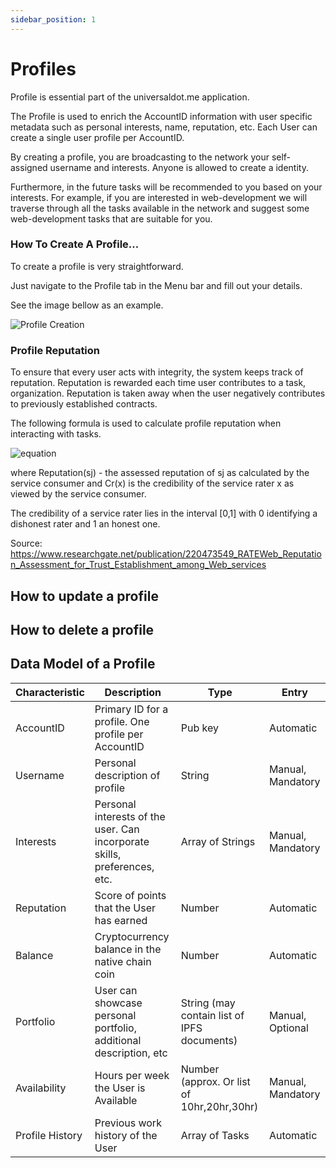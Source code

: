 ```yaml
---
sidebar_position: 1
---
```


# Profiles

Profile is essential part of the universaldot.me application. 

 The Profile is used to enrich the AccountID information with user specific metadata such as personal interests, name, reputation, etc. Each User can create a single user profile per AccountID.

By creating a profile, you are broadcasting to the network your self-assigned username and interests. Anyone is allowed to create a identity.

Furthermore, in the future tasks will be recommended to you based on your interests. For example, if you are interested in web-development we will traverse through all the tasks available in the network and suggest some web-development tasks that are suitable for you. 

### How To Create A Profile...

To create a profile is very straightforward. 

Just navigate to the Profile tab in the Menu bar and fill out your details. 

See the image bellow as an example.

![Profile Creation](https://ipfs.io/ipfs/QmcSqZLbHUW3boymgxF7PqUp3KXWHjoZueKhLJ3F2Wew7C?filename=profile.png)

### Profile Reputation

To ensure that every user acts with integrity, the system keeps track of reputation. Reputation is rewarded each time user contributes to a task, organization. Reputation is taken away when the user negatively contributes to previously established contracts. 

The following formula is used to calculate profile reputation when interacting with tasks.


![equation](https://latex.codecogs.com/svg.image?Reputation(s_{j})&space;=&space;\frac{\sum_{x=1}^{L}&space;(PersEval_{j}^{x})&space;*&space;C_{r}(x)}{\sum_{x=1}^{L}&space;C_{r}(x)})

where 
Reputation(sj) - the assessed reputation of sj as calculated by the service consumer and Cr(x) is the credibility of the service rater x as viewed by the service consumer. 

The credibility of a service rater lies in the interval [0,1] with 0 identifying a dishonest rater and 1 an honest one.

Source: https://www.researchgate.net/publication/220473549_RATEWeb_Reputation_Assessment_for_Trust_Establishment_among_Web_services 


## How to update a profile


## How to delete a profile


## Data Model of a Profile

| Characteristic  | Description                                                                | Type                                        | Entry             |
|-----------------|----------------------------------------------------------------------------|---------------------------------------------|-------------------|
| AccountID       | Primary ID for a profile. One profile per AccountID                        | Pub key                                     | Automatic         |
| Username        | Personal description of profile                                            | String                                      | Manual, Mandatory |
| Interests       | Personal interests of the user. Can incorporate skills, preferences, etc.  | Array of Strings                            | Manual, Mandatory |
| Reputation      | Score of points that the User has earned                                   | Number                                      | Automatic         |
| Balance         | Cryptocurrency balance in the native chain coin                            | Number                                      | Automatic         |
| Portfolio       | User can showcase personal portfolio, additional description, etc          | String (may contain list of IPFS documents) | Manual, Optional  |
| Availability    | Hours per week the User is Available                                       | Number (approx. Or list of 10hr,20hr,30hr)  | Manual, Mandatory |
| Profile History | Previous work history of the User                                          | Array of Tasks                              | Automatic         |






